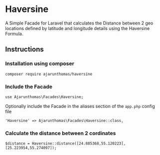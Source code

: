 # Haversine
A Simple Facade for Laravel that calculates the Distance between 2 geo locations defined by latitude and longitude details using the Haversine Formula.

## Instructions
### Installation using composer
```
composer require ajarunthomas/haversine
```

### Include the Facade
```
use Ajarunthomas\Facades\Haversine;
```
Optionally include the Facade in the aliases section of the `app.php` config file
```
'Haversine' => Ajarunthomas\Facades\Haversine::class,
```

### Calculate the distance between 2 cordinates
```
$distance = Haversine::distance([24.885368,55.120223],[25.223954,55.274097]);
```
